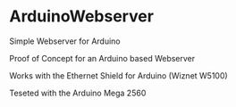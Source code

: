 # ArduinoWebserver
Simple Webserver for Arduino

Proof of Concept for an Arduino based Webserver

Works with the Ethernet Shield for Arduino (Wiznet W5100)

Teseted with the Arduino Mega 2560
